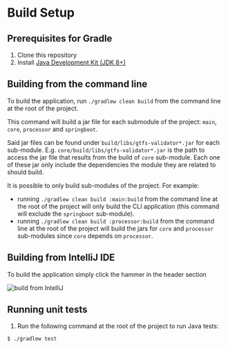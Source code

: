 # Build Setup

## Prerequisites for Gradle
1. Clone this repository
1. Install [Java Development Kit (JDK 8+)](http://www.oracle.com/technetwork/java/javase/downloads/index.html)

## Building from the command line
To build the application, run `./gradlew clean build` from the command line at the root of the project.

This command will build a jar file for each submodule of the project: `main`, `core`, `processor` and `springboot`.

Said jar files can be found under `build/libs/gtfs-validator*.jar` for each sub-module. E.g. `core/build/libs/gtfs-validator*.jar` is the path to access the jar file that results from the build of `core` sub-module.
Each one of these jar only include the dependencies the module they are related to should build.  

It is possible to only build sub-modules of the project. For example:
 - running `./gradlew clean build :main:build` from the command line at the root of the project will only build the CLI application (this command will exclude the `springboot` sub-module).
 - running `./gradlew clean build :processor:build` from the command line at the root of the project will build the jars for `core` and `processor` sub-modules since `core` depends on `processor`. 

## Building from IntelliJ IDE
To build the application simply click the hammer in the header section

![build from IntelliJ](https://user-images.githubusercontent.com/35747326/101071800-7a0b3c80-3573-11eb-80f5-afded385b117.png)

## Running unit tests
1. Run the following command at the root of the project to run Java tests:
```
$ ./gradlew test
```

